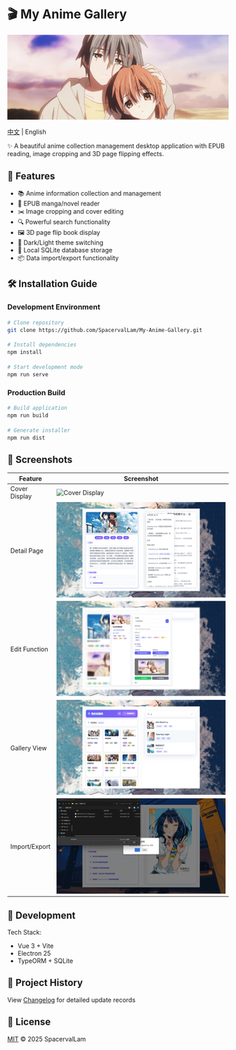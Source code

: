 # 🎬 My Anime Gallery

![Banner](public/images/banner.jpg)

[中文](README.md) | English 

✨ A beautiful anime collection management desktop application with EPUB reading, image cropping and 3D page flipping effects.


## 🌟 Features

- 📚 Anime information collection and management
- 📖 EPUB manga/novel reader
- ✂️ Image cropping and cover editing
- 🔍 Powerful search functionality
- 🖼️ 3D page flip book display
- 🌙 Dark/Light theme switching
- 💾 Local SQLite database storage
- 📦 Data import/export functionality

## 🛠️ Installation Guide

### Development Environment
```bash
# Clone repository
git clone https://github.com/SpacervalLam/My-Anime-Gallery.git

# Install dependencies
npm install

# Start development mode
npm run serve
```

### Production Build
```bash
# Build application
npm run build

# Generate installer
npm run dist
```

## 📸 Screenshots

| Feature | Screenshot |
|------|------|
| Cover Display | ![Cover Display](docs/cover.png) |
| Detail Page | ![Detail Page](docs/detail.png) |
| Edit Function | ![Edit Function](docs/edit.png) |
| Gallery View | ![Gallery View](docs/gallery.png) |
| Import/Export | ![Import/Export](docs/port.png) |

## 🚀 Development

Tech Stack:
- Vue 3 + Vite
- Electron 25
- TypeORM + SQLite

## 📅 Project History

View [Changelog](CHANGELOG.md) for detailed update records

## 📜 License

[MIT](LICENSE) © 2025 SpacervalLam
